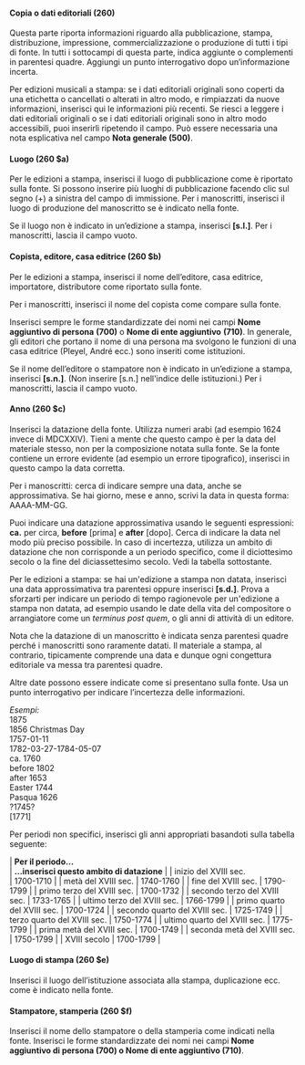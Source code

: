 #### Copia o dati editoriali (260)

Questa parte riporta informazioni riguardo alla pubblicazione, stampa, distribuzione, impressione, commercializzazione o produzione di tutti i tipi di fonte. In tutti i sottocampi di questa parte, indica aggiunte o complementi in parentesi quadre. Aggiungi un punto interrogativo dopo un’informazione incerta.

Per edizioni musicali a stampa: se i dati editoriali originali sono coperti da una etichetta o cancellati o alterati in altro modo, e rimpiazzati da nuove informazioni, inserisci qui le informazioni più recenti. Se riesci a leggere i dati editoriali originali o se i dati editoriali originali sono in altro modo accessibili, puoi inserirli ripetendo il campo. Può essere necessaria una nota esplicativa nel campo **Nota generale (500)**.

#### Luogo (260 $a)

Per le edizioni a stampa, inserisci il luogo di pubblicazione come è riportato sulla fonte. Si possono inserire più luoghi di pubblicazione facendo clic sul segno (+) a sinistra del campo di immissione. Per i manoscritti, inserisci il luogo di produzione del manoscritto se è indicato nella fonte.

Se il luogo non è indicato in un’edizione a stampa, inserisci **[s.l.]**. Per i manoscritti, lascia il campo vuoto.



#### Copista, editore, casa editrice (260 $b)

Per le edizioni a stampa, inserisci il nome dell’editore, casa editrice, importatore, distributore come riportato sulla fonte.

Per i manoscritti, inserisci il nome del copista come compare sulla fonte.

Inserisci sempre le forme standardizzate dei nomi nei campi **Nome aggiuntivo di persona** **(700)** o **Nome di ente aggiuntivo** **(710)**. In generale, gli editori che portano il nome di una persona ma svolgono le funzioni di una casa editrice (Pleyel, André ecc.) sono inseriti come istituzioni.

Se il nome dell’editore o stampatore non è indicato in un’edizione a stampa, inserisci **[s.n.]**. (Non inserire [s.n.] nell'indice delle istituzioni.) Per i manoscritti, lascia il campo vuoto.



#### Anno (260 $c)

Inserisci la datazione della fonte. Utilizza numeri arabi (ad esempio 1624 invece di MDCXXIV). Tieni a mente che questo campo è per la data del materiale stesso, non per la composizione notata sulla fonte. Se la fonte contiene un errore evidente (ad esempio un errore tipografico), inserisci in questo campo la data corretta.

Per i manoscritti: cerca di indicare sempre una data, anche se approssimativa. Se hai giorno, mese e anno, scrivi la data in questa forma: AAAA-MM-GG.

Puoi indicare una datazione approssimativa usando le seguenti espressioni: **ca.** per circa, **before** [prima] e **after** [dopo]. Cerca di indicare la data nel modo più preciso possibile. In caso di incertezza, utilizza un ambito di datazione che non corrisponde a un periodo specifico, come il diciottesimo secolo o la fine del diciassettesimo secolo. Vedi la tabella sottostante.

Per le edizioni a stampa: se hai un'edizione a stampa non datata, inserisci una data approssimativa tra parentesi oppure inserisci **[s.d.]**. Prova a sforzarti per indicare un periodo di tempo ragionevole per un'edizione a stampa non datata, ad esempio usando le date della vita del compositore o arrangiatore come un _terminus post quem_, o gli anni di attività di un editore.

Nota che la datazione di un manoscritto è indicata senza parentesi quadre perché i manoscritti sono raramente datati. Il materiale a stampa, al contrario, tipicamente comprende una data e dunque ogni congettura editoriale va messa tra parentesi quadre.

Altre date possono essere indicate come si presentano sulla fonte. Usa un punto interrogativo per indicare l’incertezza delle informazioni.

_Esempi:_  
1875  
1856 Christmas Day  
1757-01-11  
1782-03-27-1784-05-07  
ca. 1760  
before 1802  
after 1653  
Easter 1744  
Pasqua 1626  
?1745?  
[1771]

Per periodi non specifici, inserisci gli anni appropriati basandoti sulla tabella seguente:



| **Per il periodo...**  
 | **...inserisci questo ambito di datazione** |
| inizio del XVIII sec.  
 | 1700-1710 |
| metà del XVIII sec. | 1740-1760 |
| fine del XVIII sec. | 1790-1799 |
| primo terzo del XVIII sec. | 1700-1732 |
| secondo terzo del XVIII sec. | 1733-1765 |
| ultimo terzo del XVIII sec. | 1766-1799 |
| primo quarto del XVIII sec. | 1700-1724 |
| secondo quarto del XVIII sec. | 1725-1749 |
| terzo quarto del XVIII sec. | 1750-1774 |
| ultimo quarto del XVIII sec. | 1775-1799 |
| prima metà del XVIII sec. | 1700-1749 |
| seconda metà del XVIII sec. | 1750-1799 |
| XVIII secolo | 1700-1799 |

#### Luogo di stampa (260 $e)

Inserisci il luogo dell’istituzione associata alla stampa, duplicazione ecc. come è indicato nella fonte.



#### Stampatore, stamperia (260 $f)

Inserisci il nome dello stampatore o della stamperia come indicati nella fonte. Inserisci le forme standardizzate dei nomi nei campi **Nome aggiuntivo di persona (700) **o** Nome di ente aggiuntivo (710)**.
